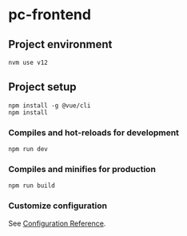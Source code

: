 # pc-frontend

## Project environment
```
nvm use v12
```

## Project setup
```
npm install -g @vue/cli
npm install
```

### Compiles and hot-reloads for development
```
npm run dev
```

### Compiles and minifies for production
```
npm run build
```

### Customize configuration
See [Configuration Reference](https://cli.vuejs.org/config/).
